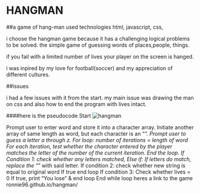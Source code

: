 # HANGMAN

##a game of hang-man
used technologies
html,
javascript,
css,



 i choose the hangman game because it has a challenging logical problems to be solved.
the simple game of guessing words of places,people, things.

if you fail with a limited number of lives your player on the screen is hanged.



 i was inpired by my love for football(soccer) and my appreciation of different cultures.
 
 
 ##issues
 
 
 i had a few issues with it from the start. my main issue was drawing the man on css and also how to end the program with lives intact. 

####here is the pseudocode
Start
![hangman](https://user-images.githubusercontent.com/50152172/191031281-b89cf8da-351e-49aa-ac5a-8736155eae4b.png)



 Prompt user to enter word and store it into a character array.
 Initiate another array of same length as word, but each character is an “_”.
 Prompt user to guess a letter a through z.
 For loop: number of iterations = length of word
 For each iteration, test whether the character entered by the player matches
 the letter of the number of the current iteration.
End the loop.
 If Condition 1: check whether any letters matched,
 Else if: If letters do match,
 replace the “_” with said letter.
 If condition 2: check whether new string is equal to original word
 If true  end loop
 If condition 3: Check whether lives = 0
 If true, print “You lose” & end loop
 End while loop
  heres a link to the game ronnie96.github.io/hangman/

 